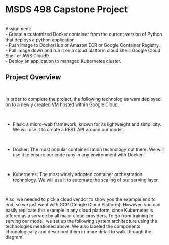 # MSDS 498 Capstone Project
<br />
Assignment:
<br />
- Create a customized Docker container from the current version of Python that deploys a python application.
<br />
- Push image to DockerHub or Amazon ECR or Google Container Registry.
<br />
- Pull image down and run it on a cloud platform cloud shell:  Google Cloud Shell or AWS Cloud9.
<br />
- Deploy an application to managed Kubernetes cluster.
<br />

## Project Overview

<br />

In order to complete the project, the following technologies were deployed on to a newly created VM hosted within Google Cloud.

<br />

  - Flask: a micro-web framework, known for its lightweight and simplicity. We will use it to create a REST API around our model.

<br />

  - Docker: The most popular containerization technology out there. We will use it to ensure our code runs in any environment with Docker.

<br />

  - Kubernetes: The most widely adopted container orchestration technology. We will use it to automate the scaling of our serving layer.

<br />

Also, we needed to pick a cloud vendor to show you the example end to end, so we just went with GCP (Google Cloud Platform). However, you can easily replicate this example in any cloud platform, since Kubernetes is offered as a service by all major cloud providers.
To go from training to serving our model, we set up the following system architecture using the technologies mentioned above. We also labeled the components chronologically and described them in more detail to walk through the diagram.
